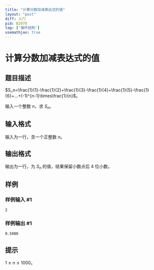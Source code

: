 ```yaml
---
title: "计算分数加减表达式的值"
layout: "post"
diff: 入门
pid: B2070
tag: ['循环结构']
usemathjax: true
---
```


# 计算分数加减表达式的值
## 题目描述

$S_n=\frac{1}{1}-\frac{1}{2}+\frac{1}{3}-\frac{1}{4}+\frac{1}{5}-\frac{1}{6}+...+(-1)^{n-1}\times\frac{1}{n}$。

输入一个整数 $n$，求 $S_n$。
## 输入格式

输入为一行，含一个正整数 $n$。
## 输出格式

输出为一行，为 $S_n$ 的值，结果保留小数点后 $4$ 位小数。
## 样例

### 样例输入 #1
```
2
```
### 样例输出 #1
```
0.5000
```
## 提示

$1\leq n\leq 1000$。

